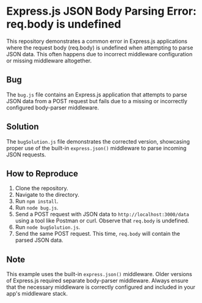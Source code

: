 # Express.js JSON Body Parsing Error: req.body is undefined

This repository demonstrates a common error in Express.js applications where the request body (req.body) is undefined when attempting to parse JSON data. This often happens due to incorrect middleware configuration or missing middleware altogether.

## Bug

The `bug.js` file contains an Express.js application that attempts to parse JSON data from a POST request but fails due to a missing or incorrectly configured body-parser middleware.

## Solution

The `bugSolution.js` file demonstrates the corrected version, showcasing proper use of the built-in `express.json()` middleware to parse incoming JSON requests.

## How to Reproduce

1. Clone the repository.
2. Navigate to the directory.
3. Run `npm install`.
4. Run `node bug.js`.
5. Send a POST request with JSON data to `http://localhost:3000/data` using a tool like Postman or curl.  Observe that `req.body` is undefined.
6. Run `node bugSolution.js`.
7. Send the same POST request.  This time, `req.body` will contain the parsed JSON data.

## Note

This example uses the built-in `express.json()` middleware.  Older versions of Express.js required separate body-parser middleware. Always ensure that the necessary middleware is correctly configured and included in your app's middleware stack.